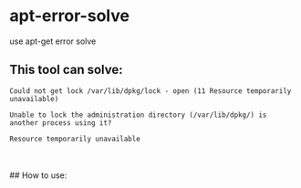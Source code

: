 # apt-error-solve
use apt-get error solve


## This tool can solve: <br>
```
Could not get lock /var/lib/dpkg/lock - open (11 Resource temporarily unavailable)

Unable to lock the administration directory (/var/lib/dpkg/) is another process using it?  

Resource temporarily unavailable
```
<br>
<br>
## How to use:
